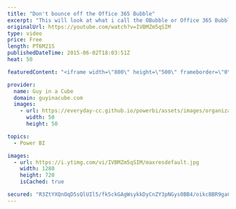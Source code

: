 ```yaml
---
title: "Don't bounce off the Office 365 Bubble"
excerpt: "This will look at what i call the OBubble or Office 365 Bubble.  We will look at how we interact with Office 365, and the services within, from a Power BI perspective.  This is really setting the stage for other items i want to post.  This will make future posts easier to understand.  http://blogs.technet.com/b/powerbisupport/archive/2015/06/02/don-t-bounce-off-of-the-office-365-bubble.aspx"
originalUrl: https://youtube.com/watch?v=IVBMZm5qSIM
type: video
price: Free
length: PT6M21S
publishedDateTime: 2015-06-02T18:03:51Z
heat: 50

featuredContent: "<iframe width=\"800\" height=\"500\" frameborder=\"0\" src=\"https://www.youtube.com/embed/IVBMZm5qSIM\" allow=\"accelerometer; autoplay; encrypted-media; gyroscope; picture-in-picture\" allowfullscreen></iframe>"

provider:
  name: Guy in a Cube
  domain: guyinacube.com
  images:
    - url: https://everyday-cc.github.io/powerbi/assets/images/organizations/guyinacube.com-50x50.jpg
      width: 50
      height: 50

topics:
  - Power BI

images:
  - url: https://i.ytimg.com/vi/IVBMZm5qSIM/maxresdefault.jpg
    width: 1280
    height: 720
    isCached: true

secured: "R3ZtYXQnOqD5sQlUIl5/fk5ckGAgWsykkDyCnZY3pNGys0BB4/oikcBBR9gaCGPW5t2oHGx/lLMJ7+Ug/hKsSX5Ey1fZ8PYGf7VZyocI3aKlTT21dyTnz4Wy2TiXnwWVKUzHfHltLVVC7iB1fmmIojMCvM09k8adR/SoSCBx+a0mBgTtBr9I/mi/Of1gVSLd4q6pLPjQ64YHeMApWKv0I1OSL64Diky2m/1J2BOdIawACGEC/9gPuor17B+zwLSNDJkyeIGNYgaEpsQBMm0eClWCd1SJzuPznyu3uLwnc/SSzyzeZ2UPRCseHVh8/1Dxxkm0zPmQSQf1Fn1282UiJbWuyYc1bjsUOjGueeUYXZl9XbIE5uRpEBGffaVQYC+71o8Dr+drsOEVTBgWoDTyOewsBrg2lFzf3/cEJ3xIVI0=;0zj15VgbhLZzeIrvvIMsrA=="
---
```


